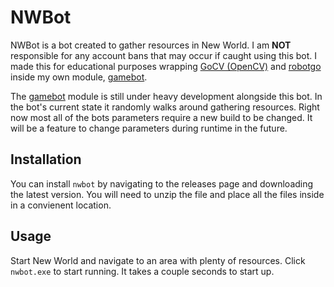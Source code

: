 # NWBot

NWBot is a bot created to gather resources in New World. I am **NOT** responsible for any account bans that may occur if caught using this bot. I made this for educational purposes wrapping [GoCV (OpenCV)](https://gocv.io/) and [robotgo](https://github.com/go-vgo/robotgo) inside my own module, [gamebot].

The [gamebot] module is still under heavy development alongside this bot. In the bot's current state it randomly walks around gathering resources. 
Right now most all of the bots parameters require a new build to be changed. It will be a feature to change parameters during runtime in the future. 

## Installation

You can install `nwbot` by navigating to the releases page and downloading the latest version. You will need to unzip the file and place all the files inside in a convienent location.

## Usage

Start New World and navigate to an area with plenty of resources. Click `nwbot.exe` to start running. It takes a couple seconds to start up. 

[gamebot]: https://github.com/KalebHawkins/gamebot "gamebot"